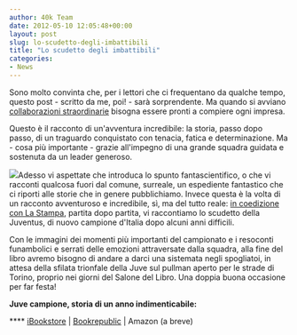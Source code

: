 ```yaml
---
author: 40k Team
date: 2012-05-10 12:05:48+00:00
layout: post
slug: lo-scudetto-degli-imbattibili
title: "Lo scudetto degli imbattibili"
categories:
- News
---
```


Sono molto convinta che, per i lettori che ci frequentano da qualche tempo, questo post - scritto da me, poi! - sarà sorprendente. Ma quando si avviano [collaborazioni straordinarie](http://40k.it/?page_id=506) bisogna essere pronti a compiere ogni impresa.

Questo è il racconto di un'avventura incredibile: la storia, passo dopo passo, di un traguardo conquistato con tenacia, fatica e determinazione. Ma - cosa più importante - grazie all'impegno di una grande squadra guidata e sostenuta da un leader generoso.

[![](http://40k.it/wp-content/uploads/2012/05/9788865861035.jpg)](http://www.lastampa.it/promozioni/ebook/default.asp)Adesso vi aspettate che introduca lo spunto fantascientifico, o che vi racconti qualcosa fuori dal comune, surreale, un espediente fantastico che ci riporti alle storie che in genere pubblichiamo. Invece questa è la volta di un racconto avventuroso e incredibile, sì, ma del tutto reale: [in coedizione con La Stampa](http://www.lastampa.it/promozioni/ebook/default.asp), partita dopo partita, vi raccontiamo lo scudetto della Juventus, di nuovo campione d'Italia dopo alcuni anni difficili.

Con le immagini dei momenti più importanti del campionato e i resoconti funambolici e serrati delle emozioni attraversate dalla squadra, alla fine del libro avremo bisogno di andare a darci una sistemata negli spogliatoi, in attesa della sfilata trionfale della Juve sul pullman aperto per le strade di Torino, proprio nei giorni del Salone del Libro. Una doppia buona occasione per far festa!

**Juve campione, storia di un anno indimenticabile:**

**** [iBookstore](http://itunes.apple.com/it/book/juve-campione/id526054361?mt=11) | [Bookrepublic](http://www.bookrepublic.it/book/9788865861035-juve-campione-storia-di-un-anno-indimenticabile/) | Amazon (a breve)
